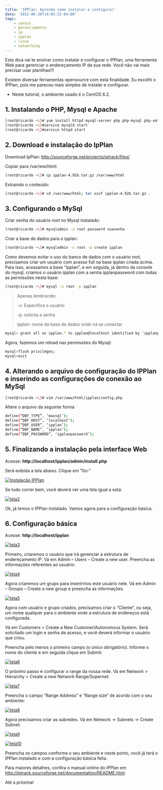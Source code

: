 ```yaml
---
title: 'IPPlan: Aprenda como instalar e configurar'
date: '2012-06-20T14:05:32-04:00'
tags:
    - centos
    - gerenciamento
    - ip
    - ipplan
    - linux
    - networking
---
```


Esta dica vai te ensinar como instalar e configurar o IPPlan, uma ferramenta Web para gerenciar o endereçamento IP da sua rede. Você não vai mais precisar usar planilhas!!!

Existem diversar ferramentas opensource com esta finalidade. Eu escolhi o IPPlan, pois me pareceu mais simples de instalar e configurar.

* Neste tutorial, o ambiente usado é o CentOS 6.2.

## 1. Instalando o PHP, Mysql e Apache

```bash
[root@ricardo ~\]# yum install httpd mysql-server php php-mysql php-xml php-soap  
[root@ricardo ~\]#service mysqld start  
[root@ricardo ~\]#service httpd start
```

## 2. Download e instalação do IpPlan

Download IpPlan: http://sourceforge.net/projects/iptrack/files/

Copiar para /var/ww/html:  

```bash
[root@ricardo ~\]# cp ipplan-4.92b.tar.gz /var/www/html
```

Extraindo o conteúdo:  

```bash
[root@ricardo ~\]# cd /var/www/html; tar xzvf ipplan-4.92b.tar.gz .
```

## 3. Configurando o MySql

Criar senha do usuário root no Mysql instalado:  

```bash
[root@ricardo ~\]# mysqladmin -u root password suasenha
```

Criar a base de dados para o ipplan:  

```bash
[root@ricardo ~\]# mysqladmin -u root -p create ipplan
```

Como devemos evitar o uso do banco de dados com o usuário root, precisamos criar um usuário com acesso full na base ipplan criada acima. Para isso, acessamos a base “ipplan”, e em seguida, já dentro da console do mysql, criamos o usuário ipplan com a senha ipplanpassword com todas as permissões nesta base:  

```bash
[root@ricardo ~\]# mysql -u root -p ipplan
```

> Apenas lembrando:
> 
> -u: Especifica o usuário
> 
> -p: solicita a senha
> 
> ipplan: nome da base de dados onde irá se conectar

```bash
mysql> grant all on ipplan.* to ipplan@localhost identified by ‘ipplanpassword’;
```

Agora, fazemos um reload nas permissões do Mysql:  

```bash
mysql>flush privileges;  
mysql>exit
```

## 4. Alterando o arquivo de configuração do IPPlan e inserindo as configurações de conexão ao MySql

```bash
[root@ricardo ~\]# vim /var/www/html/ipplan/config.php
```

Altere o arquivo da seguinte forma  

```bash
define(“DBF_TYPE”, ‘maxsql’);  
define(“DBF_HOST”, ‘localhost’);  
define(“DBF_USER”, ‘ipplan’);  
define(“DBF_NAME”, ‘ipplan’);  
define(“DBF_PASSWORD”, ‘ipplanpassword’);
```

## 5. Finalizando a instalação pela interface Web

Acesse: **http://localhost/ipplan/admin/install.php**

Será exibida a tela abaixo. Clique em “Go:”

[![Instalação IPPlan](/wp-content/uploads/2012/06/tela1.png "Tela 1")](/wp-content/uploads/2012/06/tela1.png)

Se tudo correr bem, você deverá ver uma tela igual a esta:

[![](/wp-content/uploads/2012/06/tela2.png "tela2")](/wp-content/uploads/2012/06/tela2.png)[  ](/wp-content/uploads/2012/06/tela2.png)

Ok, já temos o IPPlan instalado. Vamos agora para a configuração básica.

## 6. Configuração básica

Acesse: **http://localhost/ipplan**

[![](/wp-content/uploads/2012/06/tela3.png "tela3")](/wp-content/uploads/2012/06/tela3.png)

Primeiro, criaremos o usuário que irá gerenciar a estrutura de endereçamento IP. Vá em Admin – Users – Create a new user. Preencha as informações referentes ao usuário:

[![](/wp-content/uploads/2012/06/tela4.png "tela4")](/wp-content/uploads/2012/06/tela4.png)

Agora criaremos um grupo para inserirmos este usuário nele. Vá em Admin – Groups – Create a new group e preencha as informações.

[![](/wp-content/uploads/2012/06/tela5.png "tela5")](/wp-content/uploads/2012/06/tela5.png)

Agora com usuário e grupo criados, precisamos criar o “Cliente”, ou seja, um nome qualquer para o ambiente onde a estrutura de endereços está configurada.

Vá em Customers > Create a New Customer/Autonomous System. Será solicitado um login e senha de acesso, e você deverá informar o usuário que criou.

Preencha pelo menos o primeiro campo (o único obrigatório). Informe o nome do cliente e em seguida clique em Submit:

[![](/wp-content/uploads/2012/06/tela6.png "tela6")](/wp-content/uploads/2012/06/tela6.png)

O próximo passo é configurar o range da nossa rede. Vá em Network > Hierarchy > Create a new Network Range/Supernet:

[![](/wp-content/uploads/2012/06/tela7.png "tela7")](/wp-content/uploads/2012/06/tela7.png)

Preencha o campo “Range Address” e “Range size” de acordo com o seu ambiente:

[![](/wp-content/uploads/2012/06/tela8.png "tela8")](/wp-content/uploads/2012/06/tela8.png)[  ](/wp-content/uploads/2012/06/tela8.png)

Agora precisamos criar as subredes. Vá em Network -&gt; Subnets -&gt; Create Subnet:

[![](/wp-content/uploads/2012/06/tela9.png "tela9")](/wp-content/uploads/2012/06/tela9.png)[  ](/wp-content/uploads/2012/06/tela9.png)

[![](/wp-content/uploads/2012/06/tela10.png "tela10")](/wp-content/uploads/2012/06/tela10.png)[  ](/wp-content/uploads/2012/06/tela10.png)

Preencha os campos conforme o seu ambiente e neste ponto, você já terá o IPPlan instalado e com a configuração básica feita.

Para maiores detalhes, confira o manual online do IPPlan em <http://iptrack.sourceforge.net/documentation/README.html>

Até a próxima!
